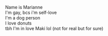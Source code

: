 Name is Marianne <br>
I'm gay, bcs i'm self-love <br>
I'm a dog person <br>
I love donuts <br>
tbh I'm in love Maki lol (not for real but for sure)
